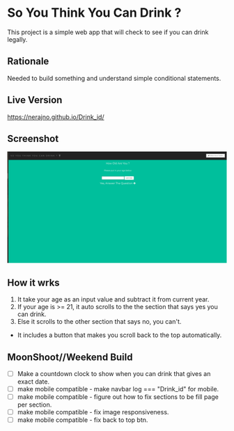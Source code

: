
# So You Think You Can Drink ? 
This  project is a simple web app that will check to see if you can drink legally.

## Rationale
Needed to build something and understand simple conditional statements.

## Live Version
https://nerajno.github.io/Drink_id/

## Screenshot
![Drink_id](https://github.com/Nerajno/Drink_id/blob/master/images/Drink_id.png)


## How it wrks
 1. It take your age as an input value  and subtract it from current year.
 2. If your age is >= 21, it auto scrolls to the the section that says yes you can drink.
 3. Else it scrolls to the other section that says no, you can't.
 * It includes a button that makes you scroll back to the top automatically.

 
 
 ## MoonShoot//Weekend Build
- [ ] Make a countdown clock to show when you can drink that gives an exact date.
- [ ] make mobile compatible - make navbar log === "Drink_id" for mobile.
- [ ] make mobile compatible - figure out how to fix sections to be fill page per section.
- [ ] make mobile compatible - fix image responsiveness.
- [ ] make mobile compatible - fix back to top btn. 
